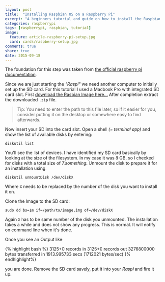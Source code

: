 ```yaml
---
layout: post
title:  "Installing Raspbian OS on a Raspberry Pi"
excerpt: "A beginners tutorial and guide on how to install the Raspbian operating system from scratch. This tutorial is very beginners friendly, so give it a try!"
categories: raspberrypi
tags: [raspberrypi, raspbian, tutorial]
image:
  feature: article-raspberry-pi-setup.jpg
  card: cards/raspberry-setup.jpg
comments: true
share: true
date: 2015-09-18
---
```


The foundation for this step was taken from [the official raspberry pi documentation](//www.raspberrypi.org/documentation/installation/installing-images/mac.md).

Since we are just starting the _"Raspi"_ we need another computer to initially set up the SD card. For this tutorial I used a Macbook Pro with integrated SD card slot. First [download the Rasbian Image here...](https://www.raspberrypi.org/downloads/raspbian/)
After completion extract the downloaded `.zip` file.

> Tip: You need to enter the path to this file later, so if it easier for you, consider putting it on the desktop or somewhere easy to find afterwards.

Now insert your SD into the card slot. Open a shell _(= terminal app)_ and show the list of available disks by entering:

`diskutil list`

You'll see the list of devices. I have identified my SD card basically by looking at the size of the filesystem. In my case it was 8 GB, so I checked for disks with a total size of _7.something_.
Unmount the disk to prepare it for an installation using:

`diskutil unmountDisk /dev/diskX`

Where `X` needs to be replaced by the number of the disk you want to install it on.

Clone the Image to the SD card:

`sudo dd bs=1m if=/path/to/image.img of=/dev/diskX`

Again `X` has to be same number of the disk you unmounted. The installation takes a while and does not show any progress. This is normal. It will notify on command line when it's done.

Once you see an Output like

{% highlight bash %}
	3125+0 records in
	3125+0 records out
	3276800000 bytes transferred in 1913.995733 secs (1712021 bytes/sec)
{% endhighlight%}

you are done. Remove the SD card savely, put it into your _Raspi_ and fire it up.
